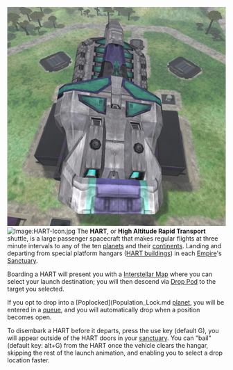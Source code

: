 ![](../images/Hart.jpg "fig:Hart.jpg")
![Image:HART-Icon.jpg](HART-Icon.jpg "fig:Image:HART-Icon.jpg") The
**HART**, or **High Altitude Rapid Transport** shuttle, is a large
passenger spacecraft that makes regular flights at three minute
intervals to any of the ten [planets](../locations/Planet.md) and their
[continents](../locations/Continent.md). Landing and departing from special
platform hangars ([HART buildings](locations/HART_building.md)) in each
[Empire](Empire.md)'s [Sanctuary](../locations/Sanctuary.md).

Boarding a HART will present you with a [Interstellar
Map](Interstellar_Map.md) where you can select your launch
destination; you will then descend via [Drop Pod](../items/Drop_Pod.md)
to the target you selected.

If you opt to drop into a [Poplocked](Population_Lock.md
[planet](../locations/Planet.md), you will be entered in a
[queue](Warp_queue.md), and you will automatically drop when a
position becomes open.

To disembark a HART before it departs, press the use key (default G),
you will appear outside of the HART doors in your
[sanctuary](../locations/Sanctuary.md). You can "bail" (default key: alt+G)
from the HART once the vehicle clears the hangar, skipping the rest of
the launch animation, and enabling you to select a drop location faster.

<!--[category:Terminology](category:Terminology.md)-->
